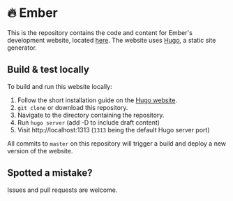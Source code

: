 # 🔥 **Ember**

This is the repository contains the code and content for Ember's development website, located [here](https://mmoemulator.com). The website uses [Hugo](https://gohugo.io), a static site generator.

## Build & test locally
To build and run this website locally:
1) Follow the short installation guide on the [Hugo website](https://gohugo.io).
2) `git clone` or download this repository.
3) Navigate to the directory containing the repository.
4) Run `hugo server` (add -D to include draft content)
5) Visit http://localhost:1313 (`1313` being the default Hugo server port)

All commits to `master` on this repository will trigger a build and deploy a new version of the website.

## Spotted a mistake?

Issues and pull requests are welcome.
